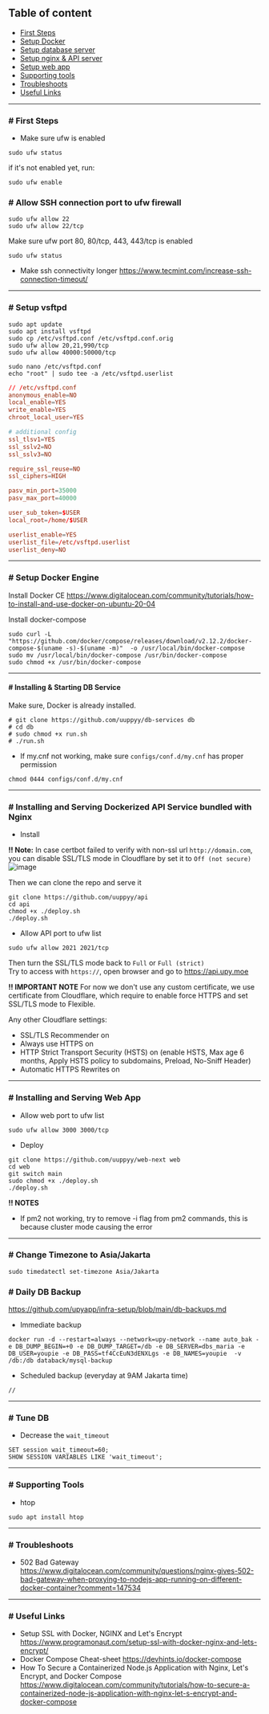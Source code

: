 ## Table of content

- [First Steps](https://github.com/uuppyy/server-setup#-first-steps)
- [Setup Docker](https://github.com/uuppyy/server-setup#-setup-docker-engine)
- [Setup database server](https://github.com/uuppyy/server-setup#-setup-database-server)
- [Setup nginx & API server](https://github.com/uuppyy/server-setup#-installing-and-serving-dockerized-api-service-bundled-with-nginx)
- [Setup web app](https://github.com/uuppyy/server-setup#-installing-and-serving-web)
- [Supporting tools](https://github.com/uuppyy/server-setup#-supporting-tools)
- [Troubleshoots](https://github.com/uuppyy/server-setup#-troubleshoots)
- [Useful Links](https://github.com/uuppyy/server-setup#-useful-links)

<hr>

### # First Steps

- Make sure ufw is enabled
```
sudo ufw status
```

if it's not enabled yet, run:
```
sudo ufw enable
```

### # Allow SSH connection port to ufw firewall
```
sudo ufw allow 22
sudo ufw allow 22/tcp
```

Make sure ufw port 80, 80/tcp, 443, 443/tcp is enabled
```
sudo ufw status
```

- Make ssh connectivity longer https://www.tecmint.com/increase-ssh-connection-timeout/

<hr>

### # Setup vsftpd

```
sudo apt update
sudo apt install vsftpd
sudo cp /etc/vsftpd.conf /etc/vsftpd.conf.orig
sudo ufw allow 20,21,990/tcp
sudo ufw allow 40000:50000/tcp

sudo nano /etc/vsftpd.conf
echo "root" | sudo tee -a /etc/vsftpd.userlist
```

```conf
// /etc/vsftpd.conf
anonymous_enable=NO
local_enable=YES
write_enable=YES
chroot_local_user=YES

# additional config
ssl_tlsv1=YES
ssl_sslv2=NO
ssl_sslv3=NO

require_ssl_reuse=NO
ssl_ciphers=HIGH

pasv_min_port=35000
pasv_max_port=40000

user_sub_token=$USER
local_root=/home/$USER

userlist_enable=YES
userlist_file=/etc/vsftpd.userlist
userlist_deny=NO
```

<hr>

### # Setup Docker Engine

Install Docker CE
https://www.digitalocean.com/community/tutorials/how-to-install-and-use-docker-on-ubuntu-20-04

Install docker-compose
```
sudo curl -L "https://github.com/docker/compose/releases/download/v2.12.2/docker-compose-$(uname -s)-$(uname -m)"  -o /usr/local/bin/docker-compose
sudo mv /usr/local/bin/docker-compose /usr/bin/docker-compose
sudo chmod +x /usr/bin/docker-compose
```

<hr>

#### # Installing & Starting DB Service

Make sure, Docker is already installed.

```
# git clone https://github.com/uuppyy/db-services db
# cd db
# sudo chmod +x run.sh
# ./run.sh
```

* If my.cnf not working, make sure `configs/conf.d/my.cnf` has proper permission
```
chmod 0444 configs/conf.d/my.cnf
```

<hr>

### # Installing and Serving Dockerized API Service bundled with Nginx

- Install

**!! Note:** In case certbot failed to verify with non-ssl url `http://domain.com`, you can disable SSL/TLS mode in Cloudflare by set it to `Off (not secure)`
![image](https://user-images.githubusercontent.com/7555972/202084572-5245cde5-b290-43fc-a880-dac351e198f1.png)

Then we can clone the repo and serve it
```
git clone https://github.com/uuppyy/api
cd api
chmod +x ./deploy.sh
./deploy.sh
```

- Allow API port to ufw list
```
sudo ufw allow 2021 2021/tcp
```

Then turn the SSL/TLS mode back to `Full` or `Full (strict)`<br>
Try to access with `https://`, open browser and go to https://api.upy.moe

**!! IMPORTANT NOTE**
For now we don't use any custom certificate, we use certificate from Cloudflare, which require to enable force HTTPS and set SSL/TLS mode to Flexible.<br>

Any other Cloudflare settings:
- SSL/TLS Recommender on
- Always use HTTPS on
- HTTP Strict Transport Security (HSTS) on (enable HSTS, Max age 6 months, Apply HSTS policy to subdomains, Preload, No-Sniff Header)
- Automatic HTTPS Rewrites on

<hr>

### # Installing and Serving Web App

- Allow web port to ufw list
```
sudo ufw allow 3000 3000/tcp
```

- Deploy
```
git clone https://github.com/uuppyy/web-next web
cd web
git switch main
sudo chmod +x ./deploy.sh
./deploy.sh
```

**!! NOTES**
- If pm2 not working, try to remove -i flag from pm2 commands, this is because cluster mode causing the error

<hr>

### # Change Timezone to Asia/Jakarta

```
sudo timedatectl set-timezone Asia/Jakarta
```

### # Daily DB Backup

https://github.com/upyapp/infra-setup/blob/main/db-backups.md

- Immediate backup
```
docker run -d --restart=always --network=upy-network --name auto_bak -e DB_DUMP_BEGIN=+0 -e DB_DUMP_TARGET=/db -e DB_SERVER=dbs_maria -e DB_USER=youpie -e DB_PASS=tf4CcEuN3dENXLgs -e DB_NAMES=youpie  -v /db:/db databack/mysql-backup
```

- Scheduled backup (everyday at 9AM Jakarta time)
```
// 
```

<hr>

### # Tune DB

- Decrease the `wait_timeout`
```
SET session wait_timeout=60;
SHOW SESSION VARIABLES LIKE 'wait_timeout';
```

<hr>

### # Supporting Tools

- htop
```
sudo apt install htop
```

<hr>

### # Troubleshoots

- 502 Bad Gateway https://www.digitalocean.com/community/questions/nginx-gives-502-bad-gateway-when-proxying-to-nodejs-app-running-on-different-docker-container?comment=147534

<hr>

### # Useful Links
- Setup SSL with Docker, NGINX and Let's Encrypt https://www.programonaut.com/setup-ssl-with-docker-nginx-and-lets-encrypt/
- Docker Compose Cheat-sheet https://devhints.io/docker-compose
- How To Secure a Containerized Node.js Application with Nginx, Let's Encrypt, and Docker Compose https://www.digitalocean.com/community/tutorials/how-to-secure-a-containerized-node-js-application-with-nginx-let-s-encrypt-and-docker-compose

